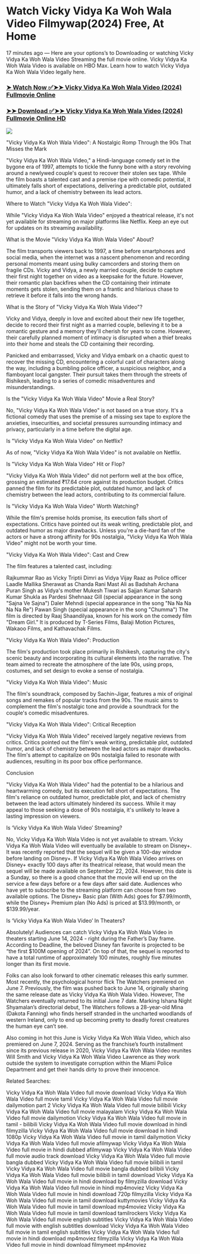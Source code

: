 # Watch Vicky Vidya Ka Woh Wala Video Filmywap(2024) Free, At Home

17 minutes ago — Here are your options’s to Downloading or watching Vicky Vidya Ka Woh Wala Video Streaming the full movie online. Vicky Vidya Ka Woh Wala Video is available on HBO Max. Learn how to watch Vicky Vidya Ka Woh Wala Video legally here.


### [➤ Watch Now ✅➤➤ Vicky Vidya Ka Woh Wala Video (2024) Fullmovie Online](https://hindidubbedfreeonline.blogspot.com/2024/10/vicky-vidya-ka-woh-wala-video-showtime.html)

### [➤➤ Download ✅➤➤ Vicky Vidya Ka Woh Wala Video (2024) Fullmovie Online HD](https://hindidubbedfreeonline.blogspot.com/2024/10/vicky-vidya-ka-woh-wala-video-showtime.html)

<p dir="auto"><a href="https://hindidubbedfreeonline.blogspot.com/2024/10/vicky-vidya-ka-woh-wala-video-showtime.html" title="PLAY NOW" rel="nofollow"><img src="https://i.imgur.com/jhNGoEt.gif" style="max-width: 100%;"></a></p>

"Vicky Vidya Ka Woh Wala Video": A Nostalgic Romp Through the 90s That Misses the Mark

"Vicky Vidya Ka Woh Wala Video," a Hindi-language comedy set in the bygone era of 1997, attempts to tickle the funny bone with a story revolving around a newlywed couple's quest to recover their stolen sex tape. While the film boasts a talented cast and a premise ripe with comedic potential, it ultimately falls short of expectations, delivering a predictable plot, outdated humor, and a lack of chemistry between its lead actors.

Where to Watch "Vicky Vidya Ka Woh Wala Video":

While "Vicky Vidya Ka Woh Wala Video" enjoyed a theatrical release, it's not yet available for streaming on major platforms like Netflix. Keep an eye out for updates on its streaming availability.

What is the Movie "Vicky Vidya Ka Woh Wala Video" About?

The film transports viewers back to 1997, a time before smartphones and social media, when the internet was a nascent phenomenon and recording personal moments meant using bulky camcorders and storing them on fragile CDs. Vicky and Vidya, a newly married couple, decide to capture their first night together on video as a keepsake for the future. However, their romantic plan backfires when the CD containing their intimate moments gets stolen, sending them on a frantic and hilarious chase to retrieve it before it falls into the wrong hands.

What is the Story of "Vicky Vidya Ka Woh Wala Video"?

Vicky and Vidya, deeply in love and excited about their new life together, decide to record their first night as a married couple, believing it to be a romantic gesture and a memory they'll cherish for years to come. However, their carefully planned moment of intimacy is disrupted when a thief breaks into their home and steals the CD containing their recording.

Panicked and embarrassed, Vicky and Vidya embark on a chaotic quest to recover the missing CD, encountering a colorful cast of characters along the way, including a bumbling police officer, a suspicious neighbor, and a flamboyant local gangster. Their pursuit takes them through the streets of Rishikesh, leading to a series of comedic misadventures and misunderstandings.

Is the "Vicky Vidya Ka Woh Wala Video" Movie a Real Story?

No, "Vicky Vidya Ka Woh Wala Video" is not based on a true story. It's a fictional comedy that uses the premise of a missing sex tape to explore the anxieties, insecurities, and societal pressures surrounding intimacy and privacy, particularly in a time before the digital age.

Is "Vicky Vidya Ka Woh Wala Video" on Netflix?

As of now, "Vicky Vidya Ka Woh Wala Video" is not available on Netflix.

Is "Vicky Vidya Ka Woh Wala Video" Hit or Flop?

"Vicky Vidya Ka Woh Wala Video" did not perform well at the box office, grossing an estimated ₹17.64 crore against its production budget. Critics panned the film for its predictable plot, outdated humor, and lack of chemistry between the lead actors, contributing to its commercial failure.

Is "Vicky Vidya Ka Woh Wala Video" Worth Watching?

While the film's premise holds promise, its execution falls short of expectations. Critics have pointed out its weak writing, predictable plot, and outdated humor as major drawbacks. Unless you're a die-hard fan of the actors or have a strong affinity for 90s nostalgia, "Vicky Vidya Ka Woh Wala Video" might not be worth your time.

"Vicky Vidya Ka Woh Wala Video": Cast and Crew

The film features a talented cast, including:

Rajkummar Rao as Vicky
Triptii Dimri as Vidya
Vijay Raaz as Police officer Laadle
Mallika Sherawat as Chanda Rani
Mast Ali as Badshah
Archana Puran Singh as Vidya's mother
Mukesh Tiwari as Sajjan Kumar
Saharsh Kumar Shukla as Pardesi
Shehnaaz Gill (special appearance in the song "Sajna Ve Sajna")
Daler Mehndi (special appearance in the song "Na Na Na Na Na Re")
Pawan Singh (special appearance in the song "Chumma")
The film is directed by Raaj Shaandilyaa, known for his work on the comedy film "Dream Girl." It is produced by T-Series Films, Balaji Motion Pictures, Wakaoo Films, and Kathavachak Films.

"Vicky Vidya Ka Woh Wala Video": Production

The film's production took place primarily in Rishikesh, capturing the city's scenic beauty and incorporating its cultural elements into the narrative. The team aimed to recreate the atmosphere of the late 90s, using props, costumes, and set design to evoke a sense of nostalgia.

"Vicky Vidya Ka Woh Wala Video": Music

The film's soundtrack, composed by Sachin-Jigar, features a mix of original songs and remakes of popular tracks from the 90s. The music aims to complement the film's nostalgic tone and provide a soundtrack for the couple's comedic misadventures.

"Vicky Vidya Ka Woh Wala Video": Critical Reception

"Vicky Vidya Ka Woh Wala Video" received largely negative reviews from critics. Critics pointed out the film's weak writing, predictable plot, outdated humor, and lack of chemistry between the lead actors as major drawbacks. The film's attempt to capitalize on 90s nostalgia failed to resonate with audiences, resulting in its poor box office performance.

Conclusion

"Vicky Vidya Ka Woh Wala Video" had the potential to be a hilarious and heartwarming comedy, but its execution fell short of expectations. The film's reliance on outdated humor, predictable plot, and lack of chemistry between the lead actors ultimately hindered its success. While it may appeal to those seeking a dose of 90s nostalgia, it's unlikely to leave a lasting impression on viewers.


Is ‘Vicky Vidya Ka Woh Wala Video’ Streaming?

No, Vicky Vidya Ka Woh Wala Video is not yet available to stream. Vicky Vidya Ka Woh Wala Video will eventually be available to stream on Disney+. It was recently reported that the sequel will be given a 100-day window before landing on Disney+. If Vicky Vidya Ka Woh Wala Video arrives on Disney+ exactly 100 days after its theatrical release, that would mean the sequel will be made available on September 22, 2024. However, this date is a Sunday, so there is a good chance that the movie will end up on the service a few days before or a few days after said date. Audiences who have yet to subscribe to the streaming platform can choose from two available options. The Disney+ Basic plan (With Ads) goes for $7.99/month, while the Disney+ Premium plan (No Ads) is priced at $13.99/month, or $139.99/year.

Is ‘Vicky Vidya Ka Woh Wala Video’ In Theaters?

Absolutely! Audiences can catch Vicky Vidya Ka Woh Wala Video in theaters starting June 14, 2024 - right during the Father’s Day frame. According to Deadline, the beloved Disney fan favorite is projected to be “the first $100M opening of 2024”. On top of that, the sequel is reported to have a total runtime of approximately 100 minutes, roughly five minutes longer than its first movie.

Folks can also look forward to other cinematic releases this early summer. Most recently, the psychological horror flick The Watchers premiered on June 7. Previously, the film was pushed back to June 14, originally sharing the same release date as Vicky Vidya Ka Woh Wala Video. However, The Watchers eventually returned to its initial June 7 date. Marking Ishana Night Shyamalan’s directorial debut, The Watchers follows a 28-year-old Mina (Dakota Fanning) who finds herself stranded in the uncharted woodlands of western Ireland, only to end up becoming pretty to deadly forest creatures the human eye can’t see.

Also coming in hot this June is Vicky Vidya Ka Woh Wala Video, which also premiered on June 7, 2024. Serving as the franchise’s fourth installment since its previous release in 2020, Vicky Vidya Ka Woh Wala Video reunites Will Smith and Vicky Vidya Ka Woh Wala Video Lawrence as they work outside the system to investigate corruption within the Miami Police Department and get their hands dirty to prove their innocence.


Related Searches:

Vicky Vidya Ka Woh Wala Video full movie download
Vicky Vidya Ka Woh Wala Video full movie tamil
Vicky Vidya Ka Woh Wala Video full movie dailymotion part 2
Vicky Vidya Ka Woh Wala Video full movie bilibili
Vicky Vidya Ka Woh Wala Video full movie malayalam
Vicky Vidya Ka Woh Wala Video full movie dailymotion
Vicky Vidya Ka Woh Wala Video full movie in tamil - bilibili
Vicky Vidya Ka Woh Wala Video full movie download in hindi filmyzilla
Vicky Vidya Ka Woh Wala Video full movie download in hindi 1080p
Vicky Vidya Ka Woh Wala Video full movie in tamil dailymotion
Vicky Vidya Ka Woh Wala Video full movie afilmywap
Vicky Vidya Ka Woh Wala Video full movie in hindi dubbed afilmywap
Vicky Vidya Ka Woh Wala Video full movie audio track download
Vicky Vidya Ka Woh Wala Video full movie bangla dubbed
Vicky Vidya Ka Woh Wala Video full movie bilibili in tamil
Vicky Vidya Ka Woh Wala Video full movie bangla dubbed bilibili
Vicky Vidya Ka Woh Wala Video full movie bilibili in tamil download
Vicky Vidya Ka Woh Wala Video full movie in hindi download by filmyzilla
download Vicky Vidya Ka Woh Wala Video full movie in hindi mp4moviez
Vicky Vidya Ka Woh Wala Video full movie in hindi download 720p filmyzilla
Vicky Vidya Ka Woh Wala Video full movie in tamil download kuttymovies
Vicky Vidya Ka Woh Wala Video full movie in tamil download mp4moviez
Vicky Vidya Ka Woh Wala Video full movie in tamil download tamilrockers
Vicky Vidya Ka Woh Wala Video full movie english subtitles
Vicky Vidya Ka Woh Wala Video full movie with english subtitles download
Vicky Vidya Ka Woh Wala Video full movie in tamil english subtitles
Vicky Vidya Ka Woh Wala Video full movie in hindi download mp4moviez filmyzilla
Vicky Vidya Ka Woh Wala Video full movie in hindi download filmymeet mp4moviez
